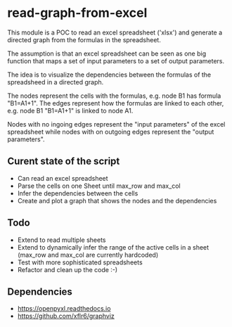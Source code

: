# read-graph-from-excel

This module is a POC to read an excel spreadsheet ('xlsx') and generate a directed graph from the formulas in the spreadsheet.

The assumption is that an excel spreadsheet can be seen as one big function that maps a set of input parameters to a set of output parameters.

The idea is to visualize the dependencies between the formulas of the spreadsheed in a directed graph.

The nodes represent the cells with the formulas, e.g. node B1 has formula "B1=A1+1". The edges represent how the formulas are linked to each other, e.g. node B1 "B1=A1+1" is linked to node A1.

Nodes with no ingoing edges represent the "input parameters" of the excel spreadsheet while nodes with on outgoing edges represent the "output parameters".

## Curent state of the script

- Can read an excel spreadsheet
- Parse the cells on one Sheet until max_row and max_col
- Infer the dependencies between the cells
- Create and plot a graph that shows the nodes and the dependencies

## Todo

- Extend to read multiple sheets
- Extend to dynamically infer the range of the active cells in a sheet (max_row and max_col are currently hardcoded)
- Test with more sophisticated spreadsheets
- Refactor and clean up the code :-)

## Dependencies

- https://openpyxl.readthedocs.io
- https://github.com/xflr6/graphviz

